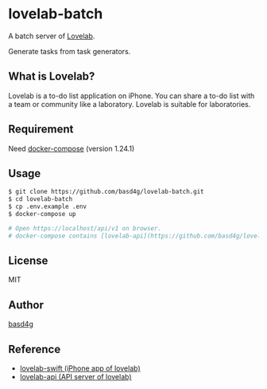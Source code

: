 # lovelab-batch

A batch server of [Lovelab](https://github.com/enpit2su-ics/2019-team-C/).

Generate tasks from task generators.

## What is Lovelab?

Lovelab is a to-do list application on iPhone.
You can share a to-do list with a team or community like a laboratory.
Lovelab is suitable for laboratories.

## Requirement

Need [docker-compose](https://docs.docker.com/compose/install/) (version 1.24.1)

## Usage

```sh
$ git clone https://github.com/basd4g/lovelab-batch.git
$ cd lovelab-batch
$ cp .env.example .env
$ docker-compose up

# Open https://localhost/api/v1 on browser.
# docker-compose contains [lovelab-api](https://github.com/basd4g/lovelab-api)
```

## License

MIT

## Author

[basd4g](https://github.com/basd4g)

## Reference

- [lovelab-swift (iPhone app of lovelab)](https://github.com/enpit2su-ics/2019-team-C/)
- [lovelab-api (API server of lovelab)](https://github.com/basd4g/lovelab-api)
  
